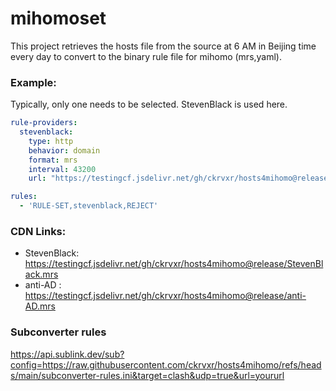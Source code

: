 # mihomoset

This project retrieves the hosts file from the source at 6 AM in Beijing time every day to convert to the binary rule file for mihomo (mrs,yaml).

### Example:

Typically, only one needs to be selected. StevenBlack is used here.

```yaml
rule-providers:
  stevenblack:
    type: http
    behavior: domain
    format: mrs
    interval: 43200
    url: "https://testingcf.jsdelivr.net/gh/ckrvxr/hosts4mihomo@release/StevenBlack.mrs"

```

```yaml
rules:
  - 'RULE-SET,stevenblack,REJECT'
```

### CDN Links:

* StevenBlack:  https://testingcf.jsdelivr.net/gh/ckrvxr/hosts4mihomo@release/StevenBlack.mrs
* anti-AD :  https://testingcf.jsdelivr.net/gh/ckrvxr/hosts4mihomo@release/anti-AD.mrs

### Subconverter rules
https://api.sublink.dev/sub?config=https://raw.githubusercontent.com/ckrvxr/hosts4mihomo/refs/heads/main/subconverter-rules.ini&target=clash&udp=true&url=yoururl
